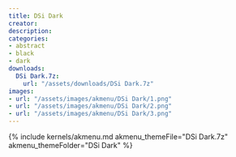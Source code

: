 ```yaml
---
title: DSi Dark
creator: 
description: 
categories:
- abstract
- black
- dark
downloads:
  DSi Dark.7z:
    url: "/assets/downloads/DSi Dark.7z"
images:
- url: "/assets/images/akmenu/DSi Dark/1.png"
- url: "/assets/images/akmenu/DSi Dark/2.png"
- url: "/assets/images/akmenu/DSi Dark/3.png"
---
```


{% include kernels/akmenu.md akmenu_themeFile="DSi Dark.7z" akmenu_themeFolder="DSi Dark" %}

